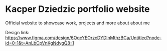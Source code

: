 # Kacper Dziedzic portfolio website
Official website to showcase work, projects and more about about me

Design link: https://www.figma.com/design/6OqcYEOrzcDYDlnMthzBCa/Untitled?node-id=0-1&t=AnLbCpVnKgNdygQ8-1
